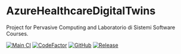 # AzureHealthcareDigitalTwins
Project for Pervasive Computing and Laboratorio di Sistemi Software Courses.

[![Main CI](https://github.com/lucagiorgettismp/AzureHealthcareDigitalTwins/actions/workflows/main-ci.yml/badge.svg)](https://github.com/lucagiorgettismp/AzureHealthcareDigitalTwins/actions/workflows/main-ci.yml)
[![CodeFactor](https://www.codefactor.io/repository/github/lucagiorgettismp/azurehealthcaredigitaltwins/badge/main)](https://www.codefactor.io/repository/github/lucagiorgettismp/azurehealthcaredigitaltwins/overview/main)
[![GitHub](https://img.shields.io/github/license/lucagiorgettismp/AzureHealthcareDigitalTwins)](/LICENSE)
[![Release](https://img.shields.io/github/v/release/lucagiorgettismp/AzureHealthcareDigitalTwins?label=Release)](https://github.com/lucagiorgettismp/AzureHealthcareDigitalTwins/releases)
